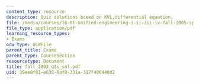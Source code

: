 ```yaml
---
content_type: resource
description: Quiz solutions based on KVL,differential equation.
file: /media/courses/16-01-unified-engineering-i-ii-iii-iv-fall-2005-spring-2006/39ee0f81e6386af9331a317f406440d2_fall_2003_q3s_sol.pdf
file_type: application/pdf
learning_resource_types:
- Exams
ocw_type: OCWFile
parent_title: Exams
parent_type: CourseSection
resourcetype: Document
title: fall_2003_q3s_sol.pdf
uid: 39ee0f81-e638-6af9-331a-317f406440d2
---
```


